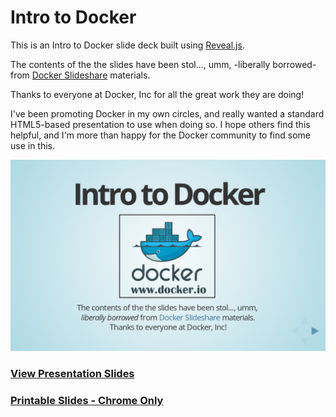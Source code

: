 Intro to Docker
===============

This is an Intro to Docker slide deck built using [Reveal.js](https://github.com/hakimel/reveal.js).

The contents of the the slides have been stol..., umm, -liberally borrowed- 
from [Docker Slideshare](http://www.slideshare.net/dotCloud) materials.

Thanks to everyone at Docker, Inc for all the great work they are doing!

I've been promoting Docker in my own circles, and really wanted a standard
HTML5-based presentation to use when doing so. I hope others find this
helpful, and I'm more than happy for the Docker community to find some
use in this.

![ScreenShot](screenshot.png?raw=true)

### [View Presentation Slides](http://pointful.github.io/docker-intro/)
### [Printable Slides - Chrome Only](http://pointful.github.io/docker-intro/?print-pdf#/)
